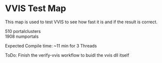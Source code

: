 # VVIS Test Map

This map is used to test VVIS to see how fast it is and if the result is correct.  

510 portalclusters  
1908 numportals  

Expected Compile time: ~11 min for 3 Threads  

ToDo: Finish the verify-vvis workflow to buidl the vvis dll itself  